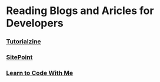 # Reading Blogs and Aricles for Developers

### [Tutorialzine](https://tutorialzine.com/)

### [SitePoint](https://www.sitepoint.com/)

### [Learn to Code With Me](https://learntocodewith.me/)

